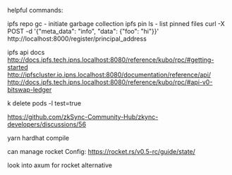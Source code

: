 helpful commands:

ipfs repo gc
    - initiate garbage collection
ipfs pin ls 
    - list pinned files
curl -X POST -d '{"meta_data": "info", "data": {"foo": "hi"}}' http://localhost:8000/register/principal_address

ipfs api docs
http://docs.ipfs.tech.ipns.localhost:8080/reference/kubo/rpc/#getting-started
http://ipfscluster.io.ipns.localhost:8080/documentation/reference/api/
http://docs.ipfs.tech.ipns.localhost:8080/reference/kubo/rpc/#api-v0-bitswap-ledger


k delete pods -l test=true

https://github.com/zkSync-Community-Hub/zkync-developers/discussions/56

yarn hardhat compile

can manage rocket Config:
https://rocket.rs/v0.5-rc/guide/state/

look into axum for rocket alternative